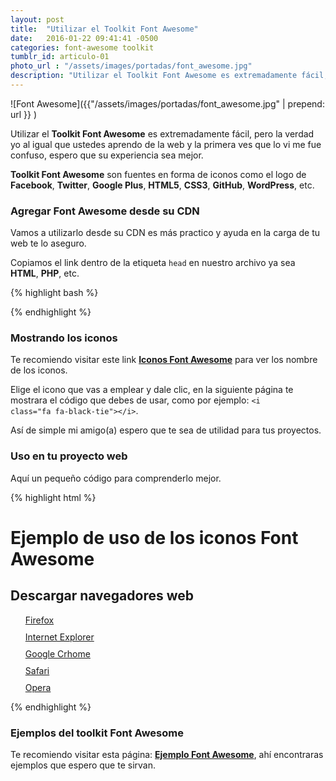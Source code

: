 ```yaml
---
layout: post
title:  "Utilizar el Toolkit Font Awesome"
date:   2016-01-22 09:41:41 -0500
categories: font-awesome toolkit
tumblr_id: articulo-01
photo_url : "/assets/images/portadas/font_awesome.jpg"
description: "Utilizar el Toolkit Font Awesome es extremadamente fácil, pero la verdad yo al igual que ustedes aprendo de la web y la primera ves que lo vi me fue confuso, espero que su experiencia sea mejor..."
---
```

![Font Awesome]({{"/assets/images/portadas/font_awesome.jpg" | prepend: url }} )

Utilizar el **Toolkit Font Awesome** es extremadamente fácil, pero la verdad yo al igual que ustedes aprendo de la web y la primera ves que lo vi me fue confuso, espero que su experiencia sea mejor.

**Toolkit Font Awesome** son fuentes en forma de iconos como  el logo de **Facebook**, **Twitter**, **Google Plus**, **HTML5**, **CSS3**, **GitHub**, **WordPress**, etc.

### Agregar Font Awesome desde su CDN

Vamos a utilizarlo desde su CDN es más practico y ayuda en la carga de tu web te lo aseguro.

Copiamos el link dentro de la etiqueta `head` en nuestro archivo ya sea **HTML**, **PHP**, etc.

{% highlight bash %}
<link rel="stylesheet" href="https://maxcdn.bootstrapcdn.com/font-awesome/4.4.0/css/font-awesome.min.css">
{% endhighlight %}

### Mostrando los iconos

Te recomiendo visitar este link **<a class="btn btn-link" href="https://fortawesome.github.io/Font-Awesome/icons/" target="_blank">Iconos Font Awesome</a>** para ver los nombre de los iconos.

Elige el icono que vas a emplear y dale clic, en la siguiente página te mostrara el código que debes de usar, como por ejemplo: <code>&#60;i class="fa fa-black-tie"&#62;&#60;/i&#62;</code>.

Así de simple mi amigo(a) espero que te sea de utilidad para tus proyectos.

### Uso en tu proyecto web

Aquí un pequeño código para comprenderlo mejor.

{% highlight html %}
<!DOCTYPE html>
<html lang="es">
<head>
<meta charset="UTF-8">
<title>Uso de Font Awesome</title>
<!-- link de font awesome-->
<link rel="stylesheet" href="https://maxcdn.bootstrapcdn.com/font-awesome/4.4.0/css/font-awesome.min.css">
<style>
  ul{ list-style-type: none;}
  ul li{ margin-bottom: 10px;}
  .fa{ color:tomato;}
</style>
</head>
<body>
<h1>Ejemplo de uso de los iconos Font Awesome</h1>
<h2>Descargar navegadores web</h2>
<ul>
  <li><i class="fa fa-firefox fa-2x"></i> <a href="#">Firefox</a></li>
  <li><i class="fa fa-internet-explorer fa-2x"></i> <a href="#">Internet Explorer</a></li>
  <li><i class="fa fa-chrome fa-2x"></i> <a href="#">Google Crhome</a></li>
  <li><i class="fa fa-safari fa-2x"></i> <a href="#">Safari</a></li>
  <li><i class="fa fa-opera fa-2x"></i> <a href="#">Opera</a></li>
</ul>
</body>
</html>
{% endhighlight %}

### Ejemplos del toolkit Font Awesome

Te recomiendo visitar esta página: <a class="btn btn-link" href="http://fortawesome.github.io/Font-Awesome/examples/" target="_blank">**Ejemplo Font Awesome**</a>, ahí encontraras ejemplos que espero que te sirvan.